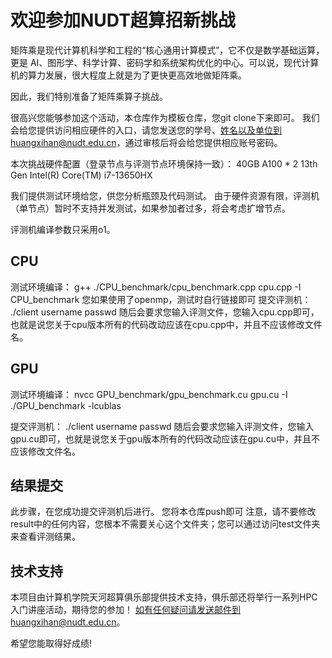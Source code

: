 # 欢迎参加NUDT超算招新挑战
 
矩阵乘是现代计算机科学和工程的“核心通用计算模式”，它不仅是数学基础运算，更是 AI、图形学、科学计算、密码学和系统架构优化的中心。可以说，现代计算机的算力发展，很大程度上就是为了更快更高效地做矩阵乘。

因此，我们特别准备了矩阵乘算子挑战。

很高兴您能够参加这个活动，本仓库作为模板仓库，您git clone下来即可。
我们会给您提供访问相应硬件的入口，请您发送您的学号、姓名以及单位到huangxihan@nudt.edu.cn，通过审核后将会给您提供相应账号密码。

本次挑战硬件配置（登录节点与评测节点环境保持一致）：
40GB A100 * 2
13th Gen Intel(R) Core(TM) i7-13650HX

我们提供测试环境给您，供您分析瓶颈及代码测试。
由于硬件资源有限，评测机（单节点）暂时不支持并发测试，如果参加者过多，将会考虑扩增节点。

评测机编译参数只采用o1。
  
## CPU
测试环境编译：
g++ ./CPU_benchmark/cpu_benchmark.cpp cpu.cpp -I CPU_benchmark
您如果使用了openmp，测试时自行链接即可
提交评测机：
./client username passwd
随后会要求您输入评测文件，您输入cpu.cpp即可，也就是说您关于cpu版本所有的代码改动应该在cpu.cpp中，并且不应该修改文件名。

## GPU
测试环境编译：
nvcc GPU_benchmark/gpu_benchmark.cu gpu.cu -I ./GPU_benchmark -lcublas

提交评测机：
./client username passwd
随后会要求您输入评测文件，您输入gpu.cu即可，也就是说您关于gpu版本所有的代码改动应该在gpu.cu中，并且不应该修改文件名。

## 结果提交
此步骤，在您成功提交评测机后进行。
您将本仓库push即可
注意，请不要修改result中的任何内容，您根本不需要关心这个文件夹；您可以通过访问test文件夹来查看评测结果。

## 技术支持
本项目由计算机学院天河超算俱乐部提供技术支持，俱乐部还将举行一系列HPC入门讲座活动，期待您的参加！
如有任何疑问请发送邮件到huangxihan@nudt.edu.cn。

希望您能取得好成绩!
